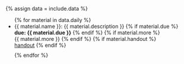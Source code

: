 {% assign data = include.data %}

<ul>
{% for material in data.daily %}
<li style=" margin-bottom: 10px;">{{ material.name }}: {{ material.description }}
    {% if material.due %}
        <br><b>due: {{ material.due }}</b>
    {% endif %}
    {% if material.more %}
        <br>{{ material.more }}
    {% endif %}
    {% if material.handout %}
        <br><a href="{{ material.handout }}">handout</a>
    {% endif %}
</li>
{% endfor %}
</ul>
